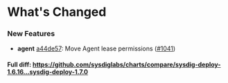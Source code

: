 # What's Changed

### New Features
- **agent** [a44de57](https://github.com/sysdiglabs/charts/commit/a44de570eb9f124e6df2087e76ff817198a77b14): Move Agent lease permissions ([#1041](https://github.com/sysdiglabs/charts/issues/1041))

#### Full diff: https://github.com/sysdiglabs/charts/compare/sysdig-deploy-1.6.16...sysdig-deploy-1.7.0
